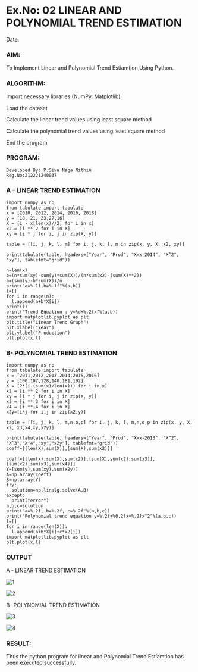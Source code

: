 # Ex.No: 02 LINEAR AND POLYNOMIAL TREND ESTIMATION
Date:
### AIM:
To Implement Linear and Polynomial Trend Estiamtion Using Python.

### ALGORITHM:
Import necessary libraries (NumPy, Matplotlib)

Load the dataset

Calculate the linear trend values using least square method

Calculate the polynomial trend values using least square method

End the program
### PROGRAM:
```
Developed By: P.Siva Naga Nithin
Reg.No:212221240037
```


### A - LINEAR TREND ESTIMATION
```
import numpy as np
from tabulate import tabulate
x = [2010, 2012, 2014, 2016, 2018]
y = [18, 21, 23,27,16]
X = [i - x[len(x)//2] for i in x] 
x2 = [i ** 2 for i in X]
xy = [i * j for i, j in zip(X, y)]

table = [[i, j, k, l, m] for i, j, k, l, m in zip(x, y, X, x2, xy)]

print(tabulate(table, headers=["Year", "Prod", "X=x-2014", "X^2", "xy"], tablefmt="grid"))

n=len(x)
b=(n*sum(xy)-sum(y)*sum(X))/(n*sum(x2)-(sum(X)**2))
a=(sum(y)-b*sum(X))/n
print("a=%.1f,b=%.1f"%(a,b))
l=[]
for i in range(n):
  l.append(a+b*X[i])
print(l)
print("Trend Equation : y=%d+%.2fx"%(a,b))
import matplotlib.pyplot as plt
plt.title("Linear Trend Graph")
plt.xlabel("Year")
plt.ylabel("Production")
plt.plot(x,l)
```

### B- POLYNOMIAL TREND ESTIMATION
```
import numpy as np
from tabulate import tabulate
x = [2011,2012,2013,2014,2015,2016]
y = [100,107,128,140,181,192]
X = [2*(i-(sum(x)/len(x))) for i in x]
x2 = [i ** 2 for i in X]
xy = [i * j for i, j in zip(X, y)]
x3 = [i ** 3 for i in X]
x4 = [i ** 4 for i in X]
x2y=[i*j for i,j in zip(x2,y)]

table = [[i, j, k, l, m,n,o,p] for i, j, k, l, m,n,o,p in zip(x, y, X, x2, x3,x4,xy,x2y)]

print(tabulate(table, headers=["Year", "Prod", "X=x-2013", "X^2", "X^3","X^4","xy","x2y"], tablefmt="grid"))
coeff=[[len(X),sum(X)],[sum(X),sum(x2)]]

coeff=[[len(x),sum(X),sum(x2)],[sum(X),sum(x2),sum(x3)],[sum(x2),sum(x3),sum(x4)]]
Y=[sum(y),sum(xy),sum(x2y)]
A=np.array(coeff)
B=np.array(Y)
try:
  solution=np.linalg.solve(A,B)
except:
  print("error")
a,b,c=solution
print("a=%.2f, b=%.2f, c=%.2f"%(a,b,c))
print("Polynomial trend equation y=%.2f+%0.2fx+%.2fx^2"%(a,b,c))
l=[]
for i in range(len(X)):
  l.append(a+b*X[i]+c*x2[i])
import matplotlib.pyplot as plt
plt.plot(x,l)
```

### OUTPUT
A - LINEAR TREND ESTIMATION

![1](https://github.com/nithin-popuri7/TSA_EXP2/assets/94154780/539bec82-907d-49c8-b0fa-c07d5801f7cd)

![2](https://github.com/nithin-popuri7/TSA_EXP2/assets/94154780/f4b23a61-2002-4b8c-8c4d-0ac328277efb)

B- POLYNOMIAL TREND ESTIMATION

![3](https://github.com/nithin-popuri7/TSA_EXP2/assets/94154780/e99860d3-b73e-4170-8357-b4625a891333)

![4](https://github.com/nithin-popuri7/TSA_EXP2/assets/94154780/df5e1c97-5072-42f7-90af-cb6569373f69)


### RESULT:
Thus the python program for linear and Polynomial Trend Estiamtion has been executed successfully.
